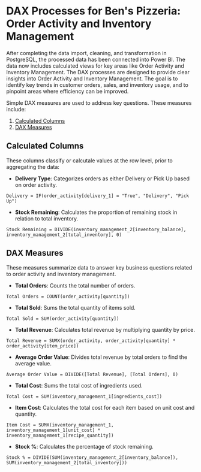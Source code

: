 # DAX Processes for Ben's Pizzeria: Order Activity and Inventory Management

After completing the data import, cleaning, and transformation in PostgreSQL, the processed data has been connected into Power BI. The data now includes calculated views for key areas like Order Activity and Inventory Management. The DAX processes are designed to provide clear insights into Order Activity and Inventory Management. The goal is to identify key trends in customer orders, sales, and inventory usage, and to pinpoint areas where efficiency can be improved. 

Simple DAX measures are used to address key questions. These measures include:
1. [Calculated Columns](#calculated-columns) 
2. [DAX Measures](#dax-measures)

## Calculated Columns
These columns classify or calcutale values at the row level, prior to aggregating the data:

- **Delivery Type**: Categorizes orders as either Delivery or Pick Up based on order activity.
```DAX
Delivery = IF(order_activity[delivery_1] = "True", "Delivery", "Pick Up")
```

- **Stock Remaining**: Calculates the proportion of remaining stock in relation to total inventory.
```DAX
Stock Remaining = DIVIDE(inventory_management_2[inventory_balance], inventory_management_2[total_inventory], 0)
```

## DAX Measures
These measures summarize data to answer key business questions related to order activity and inventory management.

- **Total Orders**: Counts the total number of orders.
```DAX
Total Orders = COUNT(order_activity[quantity]) 
```

- **Total Sold**: Sums the total quantity of items sold.
```DAX
Total Sold = SUM(order_activity[quantity])
```

- **Total Revenue**: Calculates total revenue by multiplying quantity by price.
```DAX
Total Revenue = SUMX(order_activity, order_activity[quantity] * order_activity[item_price])
```

- **Average Order Value**: Divides total revenue by total orders to find the average value.
```DAX
Average Order Value = DIVIDE([Total Revenue], [Total Orders], 0)
```

- **Total Cost**: Sums the total cost of ingredients used.
```DAX
Total Cost = SUM(inventory_management_1[ingredients_cost])
```

- **Item Cost**: Calculates the total cost for each item based on unit cost and quantity.
```DAX
Item Cost = SUMX(inventory_management_1, inventory_management_1[unit_cost] * inventory_management_1[recipe_quantity])
```

- **Stock %**: Calculates the percentage of stock remaining.
```DAX
Stock % = DIVIDE(SUM(inventory_management_2[inventory_balance]), SUM(inventory_management_2[total_inventory]))
```
